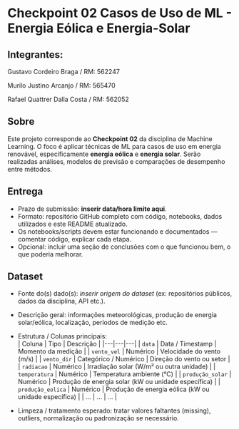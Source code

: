 # Checkpoint 02 Casos de Uso de ML - Energia Eólica e Energia-Solar

## Integrantes:
Gustavo Cordeiro Braga / RM: 562247

Murilo Justino Arcanjo / RM: 565470

Rafael Quattrer Dalla Costa / RM: 562052

## Sobre

Este projeto corresponde ao **Checkpoint 02** da disciplina de Machine Learning. O foco é aplicar técnicas de ML para casos de uso em energia renovável, especificamente **energia eólica** e **energia solar**. Serão realizadas análises, modelos de previsão e comparações de desempenho entre métodos.

## Entrega

- Prazo de submissão: **inserir data/hora limite aqui**.  
- Formato: repositório GitHub completo com código, notebooks, dados utilizados e este README atualizado.  
- Os notebooks/scripts devem estar funcionando e documentados — comentar código, explicar cada etapa.  
- Opcional: incluir uma seção de conclusões com o que funcionou bem, o que poderia melhorar.  


## Dataset

- Fonte do(s) dado(s): *inserir origem do dataset* (ex: repositórios públicos, dados da disciplina, API etc.).  
- Descrição geral: informações meteorológicas, produção de energia solar/eólica, localização, períodos de medição etc.  
- Estrutura / Colunas principais:  
  | Coluna | Tipo | Descrição |
  |---|---|---|
  | `data` | Data / Timestamp | Momento da medição |
  | `vento_vel` | Numérico | Velocidade do vento (m/s) |
  | `vento_dir` | Categórico / Numérico | Direção do vento ou setor |
  | `radiacao` | Numérico | Irradiação solar (W/m² ou outra unidade) |
  | `temperatura` | Numérico | Temperatura ambiente (°C) |
  | `produção_solar` | Numérico | Produção de energia solar (kW ou unidade específica) |
  | `produção_eolica` | Numérico | Produção de energia eólica (kW ou unidade específica) |
  | … | … | … |

- Limpeza / tratamento esperado: tratar valores faltantes (missing), outliers, normalização ou padronização se necessário.  

